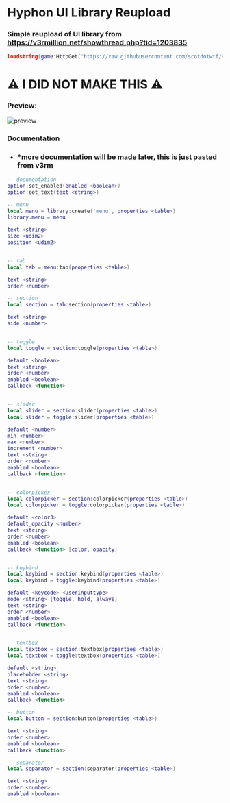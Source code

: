 # Hyphon UI Library Reupload
### Simple reupload of UI library from https://v3rmillion.net/showthread.php?tid=1203835
```lua
loadstring(game:HttpGet("https://raw.githubusercontent.com/scotdotwtf/Hyphon-UI-Library-Reupload/main/Hyphon_Library.lua"))({cheatname = 'cheat name', gamename = "game name"})
```

# ⚠ I DID NOT MAKE THIS ⚠

### Preview:
![preview](https://raw.githubusercontent.com/scotdotwtf/Hyphon-UI-Library-Reupload/main/Hyphon_Preview.png)

### Documentation
- ### *more documentation will be made later, this is just pasted from v3rm

```lua
-- documentation
option:set_enabled(enabled <boolean>)
option:set_text(text <string>)

-- menu
local menu = library:create('menu', properties <table>)
library.menu = menu

text <string>
size <udim2>
position <udim2>


-- tab
local tab = menu:tab(properties <table>)

text <string>
order <number>

-- section
local section = tab:section(properties <table>)

text <string>
side <number>


-- toggle
local toggle = section:toggle(properties <table>)

default <boolean>
text <string>
order <number>
enabled <boolean>
callback <function>


-- slider
local slider = section:slider(properties <table>)
local slider = toggle:slider(properties <table>)

default <number>
min <number>
max <number>
increment <number>
text <string>
order <number>
enabled <boolean>
callback <function>


-- colorpicker
local colorpicker = section:colorpicker(properties <table>)
local colorpicker = toggle:colorpicker(properties <table>)

default <color3>
default_opacity <number>
text <string>
order <number>
enabled <boolean>
callback <function> [color, opacity]


-- keybind
local keybind = section:keybind(properties <table>)
local keybind = toggle:keybind(properties <table>)

default <keycode> <userinputtype>
mode <string> [toggle, hold, always]
text <string>
order <number>
enabled <boolean>
callback <function>


-- textbox
local textbox = section:textbox(properties <table>)
local textbox = toggle:textbox(properties <table>)

default <string>
placeholder <string>
text <string>
order <number>
enabled <boolean>
callback <function>

-- button
local button = section:button(properties <table>)

text <string>
order <number>
enabled <boolean>
callback <function>

-- separator
local separator = section:separator(properties <table>)

text <string>
order <number>
enabled <boolean>
```
